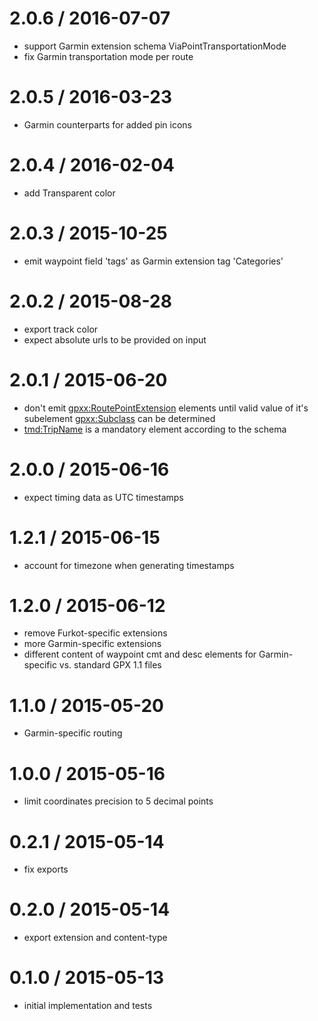 
2.0.6 / 2016-07-07
==================

 * support Garmin extension schema ViaPointTransportationMode
 * fix Garmin transportation mode per route

2.0.5 / 2016-03-23
==================

 * Garmin counterparts for added pin icons

2.0.4 / 2016-02-04
==================

 * add Transparent color

2.0.3 / 2015-10-25
==================

 * emit waypoint field 'tags' as Garmin extension tag 'Categories'

2.0.2 / 2015-08-28
==================

 * export track color
 * expect absolute urls to be provided on input

2.0.1 / 2015-06-20
==================

 * don't emit <gpxx:RoutePointExtension> elements until valid value of it's subelement <gpxx:Subclass> can be determined
 * <tmd:TripName> is a mandatory element according to the schema

2.0.0 / 2015-06-16
==================

 * expect timing data as UTC timestamps

1.2.1 / 2015-06-15
==================

 * account for timezone when generating timestamps

1.2.0 / 2015-06-12
==================

 * remove Furkot-specific extensions
 * more Garmin-specific extensions
 * different content of waypoint cmt and desc elements for Garmin-specific vs. standard GPX 1.1 files

1.1.0 / 2015-05-20
==================

 * Garmin-specific routing

1.0.0 / 2015-05-16
==================

 * limit coordinates precision to 5 decimal points

0.2.1 / 2015-05-14
==================

 * fix exports

0.2.0 / 2015-05-14
==================

 * export extension and content-type

0.1.0 / 2015-05-13
==================

 * initial implementation and tests
